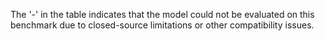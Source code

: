The '-' in the table indicates that the model could not be evaluated on this benchmark due to closed-source limitations or other compatibility issues.
